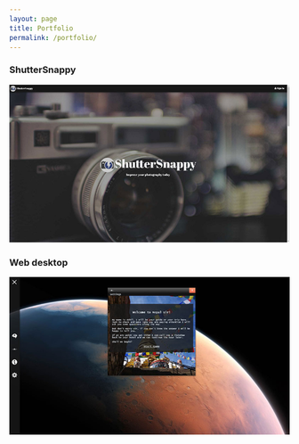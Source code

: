 ```yaml
---
layout: page
title: Portfolio
permalink: /portfolio/
---
```

### ShutterSnappy
<a href="https://shuttersnappy.com" target="_blank">![shuttersnappy](/img/portfolio/shuttersnappy.jpg "ShutterSnappy landing page")</a>

### Web desktop

<a href="http://wd.beppek.me/wd/client/debug/" target="_blank">![Personal Web Desktop](/img/portfolio/pwd.jpg "Personal Web Desktop")</a>